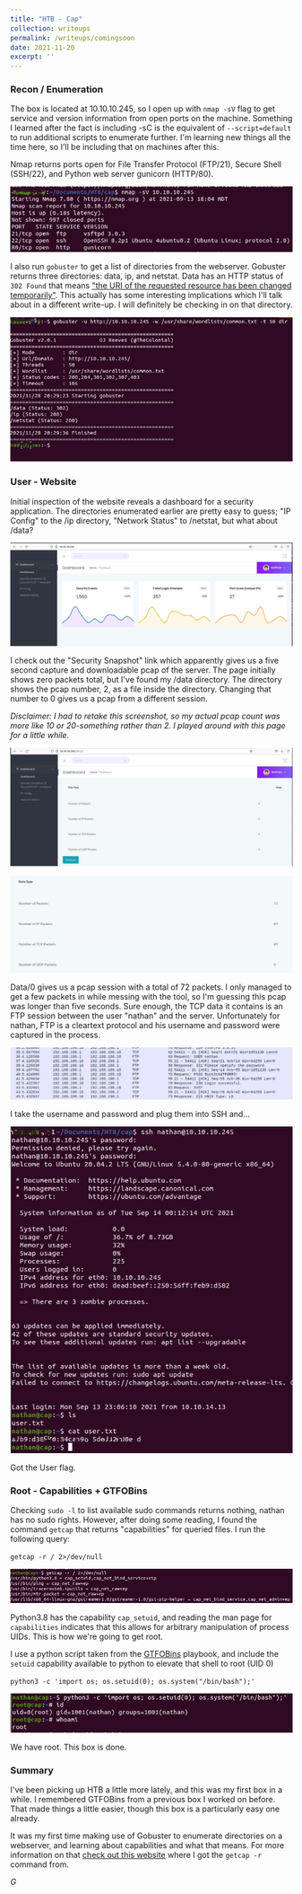 ```yaml
---
title: "HTB - Cap"
collection: writeups
permalink: /writeups/comingsoon
date: 2021-11-20
excerpt: ''
---
```

           

### Recon / Enumeration

The box is located at 10.10.10.245, so I open up with `nmap -sV` flag to get service and version information from open ports on the machine. Something I learned after the fact is including -sC is the equivalent of `--script=default` to run additional scripts to enumerate further. I'm learning new things all the time here, so I'll be including that on machines after this.

Nmap returns ports open for File Transfer Protocol (FTP/21), Secure Shell (SSH/22), and Python web server gunicorn (HTTP/80).

![1](/images/writeups/cap/Cap2.JPG)

I also run `gobuster` to get a list of directories from the webserver. Gobuster returns three directories: data, ip, and netstat. Data has an HTTP status of `302 Found` that means ["the URI of the requested resource has been changed temporarily"](https://developer.mozilla.org/en-US/docs/Web/HTTP/Status/302). This actually has some interesting implications which I'll talk about in a different write-up. I will definitely be checking in on that directory.

![2](/images/writeups/cap/Cap10.JPG)

### User - Website

Initial inspection of the website reveals a dashboard for a security application. The directories enumerated earlier are pretty easy to guess; "IP Config" to the /ip directory, "Network Status" to /netstat, but what about /data?

![3](/images/writeups/cap/Cap4.JPG)

I check out the "Security Snapshot" link which apparently gives us a five second capture and downloadable pcap of the server. The page initially shows zero packets total, but I've found my /data directory. The directory shows the pcap number, 2, as a file inside the directory. Changing that number to 0 gives us a pcap from a different session.

_Disclaimer: I had to retake this screenshot, so my actual pcap count was more like 10 or 20-something rather than 2. I played around with this page for a little while._

![4](/images/writeups/cap/Cap3.JPG)

![5](/images/writeups/cap/Cap5.JPG)

Data/0 gives us a pcap session with a total of 72 packets. I only managed to get a few packets in while messing with the tool, so I'm guessing this pcap was longer than five seconds. Sure enough, the TCP data it contains is an FTP session between the user "nathan" and the server. Unfortunately for nathan, FTP is a cleartext protocol and his username and password were captured in the process.

![6](/images/writeups/cap/Cap6.JPG)

I take the username and password and plug them into SSH and...

![7](/images/writeups/cap/Cap7.JPG)

Got the User flag.

### Root - Capabilities + GTFOBins

Checking `sudo -l` to list available sudo commands returns nothing, nathan has no sudo rights. However, after doing some reading, I found the command `getcap` that returns "capabilities" for queried files. I run the following query:

`getcap -r / 2>/dev/null`

![8](/images/writeups/cap/Cap8.JPG)

Python3.8 has the capability `cap_setuid`, and reading the man page for `capabilities` indicates that this allows for arbitrary manipulation of process UIDs. This is how we're going to get root.

I use a python script taken from the [GTFOBins](https://gtfobins.github.io/gtfobins/python/) playbook, and include the `setuid` capability available to python to elevate that shell to root (UID 0)

`python3 -c 'import os; os.setuid(0); os.system("/bin/bash");'`

![9](/images/writeups/cap/Cap9.JPG)

We have root. This box is done.

### Summary

I've been picking up HTB a little more lately, and this was my first box in a while. I remembered GTFOBins from a previous box I worked on before. That made things a little easier, though this box is a particularly easy one already.

It was my first time making use of Gobuster to enumerate directories on a webserver, and learning about capabilities and what that means. For more information on that [check out this website](https://book.hacktricks.xyz/linux-unix/privilege-escalation/linux-capabilities) where I got the `getcap -r` command from.

_G_
